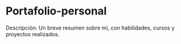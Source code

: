 # Portafolio-personal
Descripción: Un breve resumen sobre mi, con habilidades, cursos y proyectos realizados.

